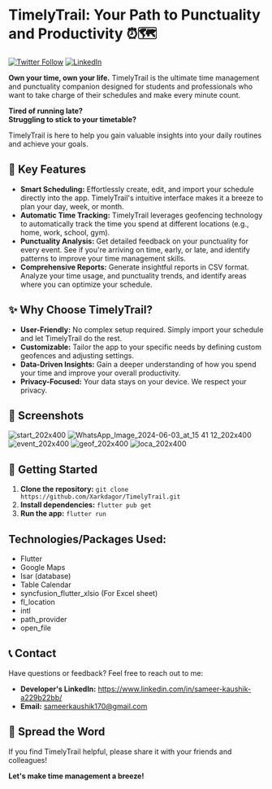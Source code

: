 # TimelyTrail: Your Path to Punctuality and Productivity ⏰🗺️

[![Twitter Follow](https://img.shields.io/twitter/follow/your_twitter_handle?style=social)](https://x.com/Xarkdagor)
[![LinkedIn](https://img.shields.io/badge/LinkedIn-Connect-blue?logo=linkedin&style=flat)](https://www.linkedin.com/in/sameer-kaushik-a229b22bb/)

**Own your time, own your life.**  TimelyTrail is the ultimate time management and punctuality companion designed for students and professionals who want to take charge of their schedules and make every minute count.

**Tired of running late?**  
**Struggling to stick to your timetable?** 

TimelyTrail is here to help you gain valuable insights into your daily routines and achieve your goals.

## 🎯 Key Features

*   **Smart Scheduling:**  Effortlessly create, edit, and import your schedule directly into the app. TimelyTrail's intuitive interface makes it a breeze to plan your day, week, or month.
*   **Automatic Time Tracking:**  TimelyTrail leverages geofencing technology to automatically track the time you spend at different locations (e.g., home, work, school, gym).
*   **Punctuality Analysis:**  Get detailed feedback on your punctuality for every event. See if you're arriving on time, early, or late, and identify patterns to improve your time management skills.
*   **Comprehensive Reports:**  Generate insightful reports in CSV format.  Analyze your time usage, and punctuality trends, and identify areas where you can optimize your schedule.

## ✨ Why Choose TimelyTrail?

*   **User-Friendly:** No complex setup required. Simply import your schedule and let TimelyTrail do the rest.
*   **Customizable:** Tailor the app to your specific needs by defining custom geofences and adjusting settings.
*   **Data-Driven Insights:** Gain a deeper understanding of how you spend your time and improve your overall productivity.
*   **Privacy-Focused:** Your data stays on your device. We respect your privacy.

## 📸 Screenshots
![start_202x400](https://github.com/Xarkdagor/TimelyTrail/assets/110737967/344a102e-e94a-4922-b2ed-c484a29bbde0)
![WhatsApp_Image_2024-06-03_at_15 41 12_202x400](https://github.com/Xarkdagor/TimelyTrail/assets/110737967/80cd665e-1de2-49ed-b043-f00817616efe)
![event_202x400](https://github.com/Xarkdagor/TimelyTrail/assets/110737967/1179aaac-7a9c-4dd5-95d3-28bbbedac88b)
![geof_202x400](https://github.com/Xarkdagor/TimelyTrail/assets/110737967/252a821e-790e-4785-b7a2-2f9cba578d53)
![loca_202x400](https://github.com/Xarkdagor/TimelyTrail/assets/110737967/50226988-682b-4c4b-932c-006a05339420)



## 🚀 Getting Started

1.  **Clone the repository:** `git clone https://github.com/Xarkdagor/TimelyTrail.git`
2.  **Install dependencies:** `flutter pub get`
3.  **Run the app:** `flutter run`


## Technologies/Packages Used:

*   Flutter
*   Google Maps
*   Isar (database)
*   Table Calendar
*   syncfusion_flutter_xlsio (For Excel sheet)
*   fl_location
*   intl
*   path_provider
*   open_file




## 📞 Contact

Have questions or feedback?  Feel free to reach out to me:

*   **Developer's LinkedIn:**  https://www.linkedin.com/in/sameer-kaushik-a229b22bb/
*   **Email:** sameerkaushik170@gmail.com

## 📢 Spread the Word

If you find TimelyTrail helpful, please share it with your friends and colleagues! 

**Let's make time management a breeze!**
